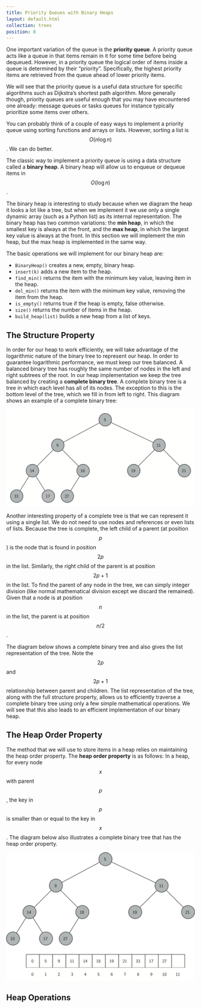 ```yaml
---
title: Priority Queues with Binary Heaps
layout: default.html
collection: trees
position: 8
---
```


One important variation of the queue is the **priority queue**. A priority queue
acts like a queue in that items remain in it for some time before being
dequeued. However, in a priority queue the logical order of items inside a queue
is determined by their “priority”. Specifically, the highest priority items are
retrieved from the queue ahead of lower priority items.

We will see that the priority queue is a useful data structure for specific
algorithms such as Dijkstra’s shortest path algorithm. More generally though,
priority queues are useful enough that you may have encountered one already:
message queues or tasks queues for instance typically prioritize some items over
others.

You can probably think of a couple of easy ways to implement a priority queue
using sorting functions and arrays or lists. However, sorting a list is $$O(n
\log{n})$$. We can do better.

The classic way to implement a priority queue is using a data structure called a
**binary heap**. A binary heap will allow us to enqueue or dequeue items in
$$O(\log{n})$$.

The binary heap is interesting to study because when we diagram the heap it
looks a lot like a tree, but when we implement it we use only a single dynamic
array (such as a Python list) as its internal representation. The binary heap
has two common variations: the **min heap**, in which the smallest key is always
at the front, and the **max heap**, in which the largest key value is always at
the front. In this section we will implement the min heap, but the max heap is
implemented in the same way.

The basic operations we will implement for our binary heap are:

-   `BinaryHeap()` creates a new, empty, binary heap.
-   `insert(k)` adds a new item to the heap.
-   `find_min()` returns the item with the minimum key value, leaving
    item in the heap.
-   `del_min()` returns the item with the minimum key value, removing the
    item from the heap.
-   `is_empty()` returns true if the heap is empty, false otherwise.
-   `size()` returns the number of items in the heap.
-   `build_heap(list)` builds a new heap from a list of keys.


The Structure Property
----------------------

In order for our heap to work efficiently, we will take advantage of
the logarithmic nature of the binary tree to represent our heap. In
order to guarantee logarithmic performance, we must keep our tree
balanced. A balanced binary tree has roughly the same number of nodes in
the left and right subtrees of the root. In our heap implementation we
keep the tree balanced by creating a **complete binary tree**. A
complete binary tree is a tree in which each level has all of its nodes.
The exception to this is the bottom level of the tree, which we fill in
from left to right. This diagram shows an example of a
complete binary tree:

![ ](figures/complete-binary-tree.png)

Another interesting property of a complete tree is that we can represent it
using a single list. We do not need to use nodes and references or even lists of
lists. Because the tree is complete, the left child of a parent (at position
$$p$$) is the node that is found in position $$2p$$ in the list. Similarly, the
right child of the parent is at position $$2p + 1$$ in the list. To find the
parent of any node in the tree, we can simply integer division (like normal
mathematical division except we discard the remained). Given that a node is at
position $$n$$ in the list, the parent is at position $$n/2$$.

The diagram below shows a complete binary tree and also gives the list
representation of the tree. Note the $$2p$$ and $$2p+1$$ relationship between
parent and children. The list representation of the tree, along with the full
structure property, allows us to efficiently traverse a complete binary tree
using only a few simple mathematical operations. We will see that this also
leads to an efficient implementation of our binary heap.


The Heap Order Property
-----------------------

The method that we will use to store items in a heap relies on maintaining the
heap order property. The **heap order property** is as follows: In a heap, for
every node $$x$$ with parent $$p$$, the key in $$p$$ is smaller than or equal to
the key in $$x$$. The diagram below also illustrates a complete binary tree that
has the heap order property.

![A complete binary tree, along with its list representation](figures/heap-order.png)

Heap Operations
---------------

<!-- literate trees/binary_heap.py -->
